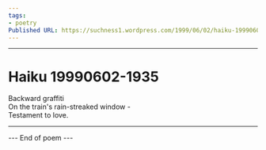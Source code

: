 ```yaml
---
tags: 
- poetry
Published URL: https://suchness1.wordpress.com/1999/06/02/haiku-19990602-1935/
---
```

---  
  
# Haiku 19990602-1935  
> 

Backward graffiti  
On the train's rain-streaked window -  
Testament to love.  
  
---  
 --- End of poem ---